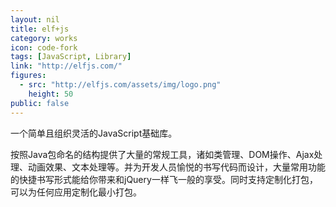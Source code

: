 ```yaml
---
layout: nil
title: elf+js
category: works
icon: code-fork
tags: [JavaScript, Library]
link: "http://elfjs.com/"
figures:
  - src: "http://elfjs.com/assets/img/logo.png"
    height: 50
public: false
---
```


一个简单且组织灵活的JavaScript基础库。

按照Java包命名的结构提供了大量的常规工具，诸如类管理、DOM操作、Ajax处理、动画效果、文本处理等。并为开发人员愉悦的书写代码而设计，大量常用功能的快捷书写形式能给你带来和jQuery一样飞一般的享受。同时支持定制化打包，可以为任何应用定制化最小打包。